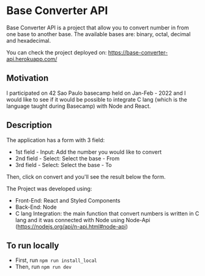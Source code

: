 # Base Converter API

Base Converter API is a project that allow you to convert number in from one base to another base. 
The available bases are: binary, octal, decimal and hexadecimal.

You can check the project deployed on: https://base-converter-api.herokuapp.com/
## Motivation

I participated on 42 Sao Paulo basecamp held on Jan-Feb - 2022 and I would like to see if it would be possible to integrate C lang (which is the language taught during Basecamp) with Node and React.
## Description

The application has a form with 3 field:
* 1st field - Input: Add the number you would like to convert
* 2nd field - Select: Select the base - From 
* 3rd field - Select: Select the base - To

Then, click on convert and you'll see the result below the form. 

The Project was developed using:

* Front-End: React and Styled Components
* Back-End: Node
* C lang Integration: the main function that convert numbers is written in C lang and it was connected with Node using Node-Api (https://nodejs.org/api/n-api.html#node-api)
## To run locally

* First, run `npm run install_local` 
* Then, run `npm run dev` 
